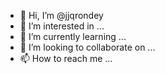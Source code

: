 - 👋 Hi, I’m @jjqrondey
- 👀 I’m interested in ...
- 🌱 I’m currently learning ...
- 💞️ I’m looking to collaborate on ...
- 📫 How to reach me ...

<!---
jjqrondey/jjqrondey is a ✨ special ✨ repository because its `README.md` (this file) appears on your GitHub profile.
You can click the Preview link to take a look at your changes.
--->
